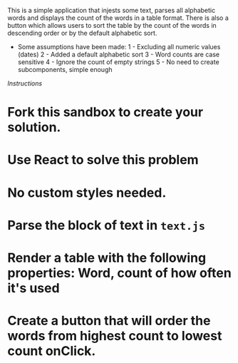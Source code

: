 This is a simple application that injests some text,
parses all alphabetic words and displays the count of
the words in a table format. There is also a button
which allows users to sort the table by the count of
the words in descending order or by the default
alphabetic sort.

- Some assumptions have been made:
  1 - Excluding all numeric values (dates)
  2 - Added a default alphabetic sort
  3 - Word counts are case sensitive
  4 - Ignore the count of empty strings
  5 - No need to create subcomponents, simple enough

_Instructions_

# Fork this sandbox to create your solution.

# Use React to solve this problem

# No custom styles needed.

# Parse the block of text in `text.js`

# Render a table with the following properties: Word, count of how often it's used

# Create a button that will order the words from highest count to lowest count onClick.
